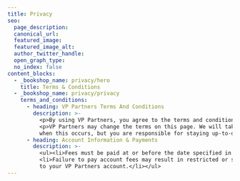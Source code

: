 ```yaml
---
title: Privacy
seo:
  page_description:
  canonical_url:
  featured_image:
  featured_image_alt:
  author_twitter_handle:
  open_graph_type:
  no_index: false
content_blocks:
  - _bookshop_name: privacy/hero
    title: Terms & Conditions
  - _bookshop_name: privacy/privacy
    terms_and_conditions:
      - heading: VP Partners Terms And Conditions
        description: >-
          <p>By using VP Partners, you agree to the terms and conditions listed on this page.</p>
          <p>VP Partners may change the terms on this page. We will take steps to notify you
          when this occurs, but you are responsible for staying up-to-date with these changes.</p>
      - heading: Account Information & Payments
        description: >-
          <ul><li>Fees must be paid at or before the date specified in your payment plan.</li>
          <li>Failure to pay account fees may result in restricted or suspended access
          to your VP Partners account.</li></ul>
---
```

